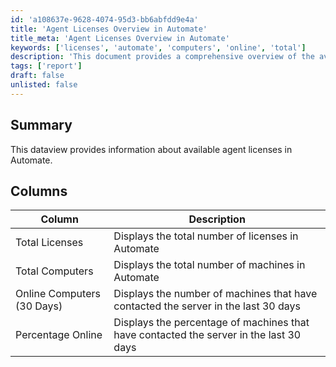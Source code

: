 ```yaml
---
id: 'a108637e-9628-4074-95d3-bb6abfdd9e4a'
title: 'Agent Licenses Overview in Automate'
title_meta: 'Agent Licenses Overview in Automate'
keywords: ['licenses', 'automate', 'computers', 'online', 'total']
description: 'This document provides a comprehensive overview of the available agent licenses in ConnectWise Automate, detailing the total number of licenses, the total number of computers, and the online status of machines over the last 30 days.'
tags: ['report']
draft: false
unlisted: false
---
```


## Summary

This dataview provides information about available agent licenses in Automate.

## Columns

| Column                         | Description                                                                 |
|--------------------------------|-----------------------------------------------------------------------------|
| Total Licenses                 | Displays the total number of licenses in Automate                          |
| Total Computers                | Displays the total number of machines in Automate                          |
| Online Computers (30 Days)     | Displays the number of machines that have contacted the server in the last 30 days |
| Percentage Online              | Displays the percentage of machines that have contacted the server in the last 30 days |
